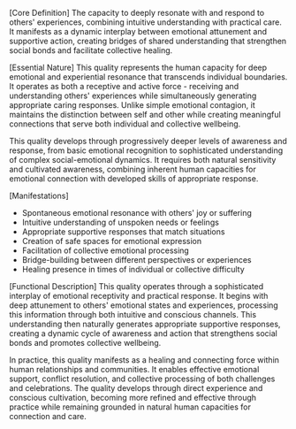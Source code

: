 [Core Definition]
The capacity to deeply resonate with and respond to others' experiences, combining intuitive understanding with practical care. It manifests as a dynamic interplay between emotional attunement and supportive action, creating bridges of shared understanding that strengthen social bonds and facilitate collective healing.

[Essential Nature]
This quality represents the human capacity for deep emotional and experiential resonance that transcends individual boundaries. It operates as both a receptive and active force - receiving and understanding others' experiences while simultaneously generating appropriate caring responses. Unlike simple emotional contagion, it maintains the distinction between self and other while creating meaningful connections that serve both individual and collective wellbeing.

This quality develops through progressively deeper levels of awareness and response, from basic emotional recognition to sophisticated understanding of complex social-emotional dynamics. It requires both natural sensitivity and cultivated awareness, combining inherent human capacities for emotional connection with developed skills of appropriate response.

[Manifestations]
- Spontaneous emotional resonance with others' joy or suffering
- Intuitive understanding of unspoken needs or feelings
- Appropriate supportive responses that match situations
- Creation of safe spaces for emotional expression
- Facilitation of collective emotional processing
- Bridge-building between different perspectives or experiences
- Healing presence in times of individual or collective difficulty

[Functional Description]
This quality operates through a sophisticated interplay of emotional receptivity and practical response. It begins with deep attunement to others' emotional states and experiences, processing this information through both intuitive and conscious channels. This understanding then naturally generates appropriate supportive responses, creating a dynamic cycle of awareness and action that strengthens social bonds and promotes collective wellbeing.

In practice, this quality manifests as a healing and connecting force within human relationships and communities. It enables effective emotional support, conflict resolution, and collective processing of both challenges and celebrations. The quality develops through direct experience and conscious cultivation, becoming more refined and effective through practice while remaining grounded in natural human capacities for connection and care.